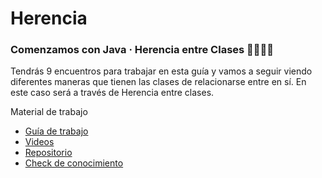 # Herencia

### Comenzamos con Java · Herencia entre Clases 🙌🏼💪🏼

Tendrás 9 encuentros para trabajar en esta guía y vamos a seguir viendo diferentes maneras que tienen las clases de relacionarse entre en sí. En este caso será a través de Herencia entre clases.

Material de trabajo

* [Guía de trabajo](https://drive.google.com/drive/folders/1zJmkOTTBPQGQRf3L_wAU5_su0HvfxJhW?usp=sharing)
* [Videos](https://rb.gy/dkv0n)
* [Repositorio](https://github.com/EggCooperation/Java-Herencia-Interfaz)
* [Check de conocimiento](https://docs.google.com/forms/d/e/1FAIpQLScnHZ2ZCzJbYwN4ZMpvMU3flfer6b6XjcOnoalnCd6cHAU6qg/viewform)